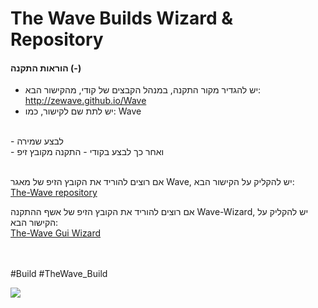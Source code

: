 # The Wave Builds Wizard & Repository

#### הוראות התקנה (-)
- יש להגדיר מקור התקנה, במנהל הקבצים של קודי, מהקישור הבא: http://zewave.github.io/Wave
- יש לתת שם לקישור, כמו: Wave 
<br>
- לבצע שמירה 
<br>
 - ואחר כך לבצע בקודי - התקנה מקובץ זיפ
<br>
 
<br>

אם רוצים להוריד את הקובץ הזיפ של מאגר Wave, יש להקליק על הקישור הבא:
<br>
[The-Wave repository](https://zewave.github.io/Wave/repository.zeWave-0.0.1.zip)

אם רוצים להוריד את הקובץ הזיפ של אשף ההתקנה Wave-Wizard, יש להקליק על הקישור הבא:
<br>
[The-Wave Gui Wizard](https://zewave.github.io/Wave/plugin.program.waveguiwiz-0.0.2.zip)

<br>
<br> #Build #TheWave_Build

![](https://pandao.github.io/editor.md/images/logos/editormd-logo-180x180.png)

